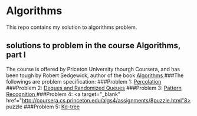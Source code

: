# Algorithms
This repo contains my solution to algorithms problem. 

## solutions to problem in the course Algorithms, part I
The course is offered by Priceton University thourgh Coursera, and has been tough by Robert Sedgewick, author of the book <a href="http://algs4.cs.princeton.edu/home/" target="_blank"> Algorithms </a>
###The followings are problem specification:
###Problem 1: <a target="_blank" href="http://coursera.cs.princeton.edu/algs4/assignments/percolation.html">Percolation</a> 
###Problem 2: <a target="_blank" href="http://coursera.cs.princeton.edu/algs4/assignments/queues.html">Deques and Randomized Queues</a>
###Problem 3: <a target="_blank" href="http://coursera.cs.princeton.edu/algs4/assignments/collinear.html">Pattern Recognition </a>
###Problem 4: <a target="_blank" href="http://coursera.cs.princeton.edu/algs4/assignments/8puzzle.html"8> puzzle </a>
###Problem 5: <a target="_blank" href="http://coursera.cs.princeton.edu/algs4/assignments/kdtree.html">Kd-tree</a> 
